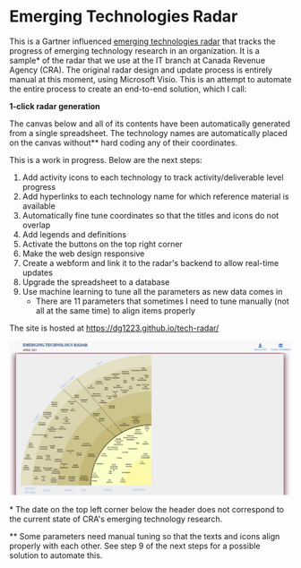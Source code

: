 # Emerging Technologies Radar

This is a Gartner influenced [emerging technologies radar](https://blogs.gartner.com/tuong-nguyen/2020/12/07/gartner-launches-emerging-technologies-radar-2021/) that tracks the progress of emerging technology research in an organization. It is a sample* of the radar that we use at the IT branch at Canada Revenue Agency (CRA). The original radar design and update process is entirely manual at this moment, using Microsoft Visio. This is an attempt to automate the entire process to create an end-to-end solution, which I call:

**1-click radar generation**

The canvas below and all of its contents have been automatically generated from a single spreadsheet. The technology names are automatically placed on the canvas without** hard coding any of their coordinates.

This is a work in progress. Below are the next steps:
1. Add activity icons to each technology to track activity/deliverable level progress
2. Add hyperlinks to each technology name for which reference material is available
3. Automatically fine tune coordinates so that the titles and icons do not overlap
4. Add legends and definitions
5. Activate the buttons on the top right corner
6. Make the web design responsive
7. Create a webform and link it to the radar's backend to allow real-time updates
8. Upgrade the spreadsheet to a database
9. Use machine learning to tune all the parameters as new data comes in
   - There are 11 parameters that sometimes I need to tune manually (not all at the same time) to align items properly

The site is hosted at https://dg1223.github.io/tech-radar/

![Emerging Technology Radar](https://raw.githubusercontent.com/dg1223/tech-radar/master/ET-radar.png)

&ast; The date on the top left corner below the header does not correspond to the current state of CRA's emerging technology research.

&ast;&ast; Some parameters need manual tuning so that the texts and icons align properly with each other. See step 9 of the next steps for a possible solution to automate this.
